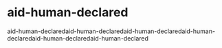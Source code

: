 # aid-human-declared
aid-human-declaredaid-human-declaredaid-human-declaredaid-human-declaredaid-human-declaredaid-human-declared
